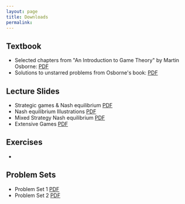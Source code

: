 ```yaml
---
layout: page
title: Downloads
permalink: 
---
```


## Textbook

- Selected chapters from "An Introduction to Game Theory" by Martin Osborne: [PDF](https://www.economics.utoronto.ca/osborne/igt/nash.pdf)
- Solutions to unstarred problems from Osborne's book: [PDF](https://www.economics.utoronto.ca/osborne/igt/solsp5.pdf)


## Lecture Slides

- Strategic games & Nash equilibrium [PDF](https://drive.google.com/uc?export=download&id=1RWn5lRE82eJbqwnt13jjD5bZ9j1Yawmy)
- Nash equilibrium Illustrations [PDF](https://drive.google.com/uc?export=download&id=1q0ZQP-GktYoK6V4fnAhP2-366UidDkIF)
- Mixed Strategy Nash equilibrium [PDF](https://drive.google.com/uc?export=download&id=1Fl2Wjm4z0DKYre9jMzQVjes69q8kB8c9)
- Extensive Games [PDF](https://drive.google.com/uc?export=download&id=1NlDvOZhW5ZdEWxOg8UzDY_EYCoFfcd8h)

## Exercises

- 

## Problem Sets

- Problem Set 1 [PDF](https://drive.google.com/uc?export=download&id=1SeTSwED0jVzKSH0eYwg3exo7-8QiJ84H)
- Problem Set 2 [PDF](https://drive.google.com/uc?export=download&id=1NSPfsDmp7Q0Mzv1hybmvZsk9xe6Ep1vl)